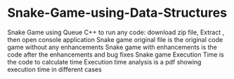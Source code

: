 # Snake-Game-using-Data-Structures
Snake Game using Queue C++
to run any code: download zip file, Extract , then open console application
Snake game original file is the original code game without any enhancements 
Snake game with enhancements is the code after the enhancements and bug fixes 
Snake game Execution Time is the code to calculate time
Execution time analysis is a pdf showing execution time in different cases
